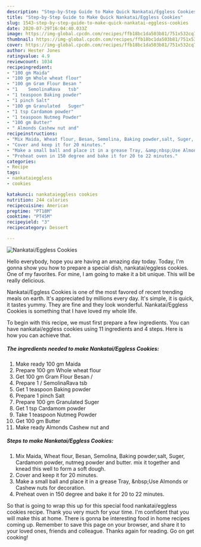 ```yaml
---
description: "Step-by-Step Guide to Make Quick Nankatai/Eggless Cookies"
title: "Step-by-Step Guide to Make Quick Nankatai/Eggless Cookies"
slug: 1543-step-by-step-guide-to-make-quick-nankatai-eggless-cookies
date: 2020-07-29T16:04:40.033Z
image: https://img-global.cpcdn.com/recipes/ffb18bc1da503b81/751x532cq70/nankataieggless-cookies-recipe-main-photo.jpg
thumbnail: https://img-global.cpcdn.com/recipes/ffb18bc1da503b81/751x532cq70/nankataieggless-cookies-recipe-main-photo.jpg
cover: https://img-global.cpcdn.com/recipes/ffb18bc1da503b81/751x532cq70/nankataieggless-cookies-recipe-main-photo.jpg
author: Hester Jones
ratingvalue: 4.9
reviewcount: 1034
recipeingredient:
- "100 gm Maida"
- "100 gm Whole wheat flour"
- "100 gm Gram Flour Besan "
- "1    SemolinaRava   tsb"
- "1 teaspoon Baking powder"
- "1 pinch Salt"
- "100 gm Granulated   Suger"
- "1 tsp Cardamom powder"
- "1 teaspoon Nutmeg Powder"
- "100 gm Butter"
- " Almonds Cashew nut and"
recipeinstructions:
- "Mix Maida, Wheat flour, Besan, Semolina, Baking powder,salt, Suger, Cardamom powder, nutmeg powder and butter. mix it together and knead this well to form a soft dough."
- "Cover and keep it for 20 minutes."
- "Make a small ball and place it in a grease Tray, &amp;nbsp;Use Almonds or Cashew nuts for decoration."
- "Preheat oven in 150 degree and bake it for 20 to 22 minutes."
categories:
- Recipe
tags:
- nankataieggless
- cookies

katakunci: nankataieggless cookies 
nutrition: 244 calories
recipecuisine: American
preptime: "PT18M"
cooktime: "PT45M"
recipeyield: "3"
recipecategory: Dessert

---
```



![Nankatai/Eggless Cookies](https://img-global.cpcdn.com/recipes/ffb18bc1da503b81/751x532cq70/nankataieggless-cookies-recipe-main-photo.jpg)

Hello everybody, hope you are having an amazing day today. Today, I'm gonna show you how to prepare a special dish, nankatai/eggless cookies. One of my favorites. For mine, I am going to make it a bit unique. This will be really delicious.



Nankatai/Eggless Cookies is one of the most favored of recent trending meals on earth. It's appreciated by millions every day. It's simple, it is quick, it tastes yummy. They are fine and they look wonderful. Nankatai/Eggless Cookies is something that I have loved my whole life.


To begin with this recipe, we must first prepare a few ingredients. You can have nankatai/eggless cookies using 11 ingredients and 4 steps. Here is how you can achieve that.

<!--inarticleads1-->

##### The ingredients needed to make Nankatai/Eggless Cookies:

1. Make ready 100 gm Maida
1. Prepare 100 gm Whole wheat flour
1. Get 100 gm Gram Flour Besan /
1. Prepare 1 /   SemolinaRava   tsb
1. Get 1 teaspoon Baking powder
1. Prepare 1 pinch Salt
1. Prepare 100 gm Granulated   Suger
1. Get 1 tsp Cardamom powder
1. Take 1 teaspoon Nutmeg Powder
1. Get 100 gm Butter
1. Make ready  Almonds Cashew nut and




<!--inarticleads2-->

##### Steps to make Nankatai/Eggless Cookies:

1. Mix Maida, Wheat flour, Besan, Semolina, Baking powder,salt, Suger, Cardamom powder, nutmeg powder and butter. mix it together and knead this well to form a soft dough.
1. Cover and keep it for 20 minutes.
1. Make a small ball and place it in a grease Tray, &amp;nbsp;Use Almonds or Cashew nuts for decoration.
1. Preheat oven in 150 degree and bake it for 20 to 22 minutes.




So that is going to wrap this up for this special food nankatai/eggless cookies recipe. Thank you very much for your time. I'm confident that you will make this at home. There is gonna be interesting food in home recipes coming up. Remember to save this page on your browser, and share it to your loved ones, friends and colleague. Thanks again for reading. Go on get cooking!

